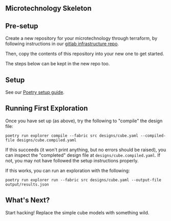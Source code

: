Microtechnology Skeleton
------------------------

Pre-setup
---------

Create a new repository for your microtechnology through terraform,
by following instructions in our [gitlab infrastructure repo](https://gitlab.com/generative/infra/gitlab-bootstrap).

Then, copy the contents of this repository into your new one to get started.

The steps below can be kept in the new repo too.

Setup
-----

See our
[Poetry setup guide](https://generative.gitlab.io/team/documentation/technical/languages/python/python-setup.html#poetry).

Running First Exploration
--------------------

Once you have set up (as above), try the following to "compile" the design file:
```shell
poetry run explorer compile --fabric src designs/cube.yaml --compiled-file designs/cube.compiled.yaml
```
If this succeeds (it won't print anything, but no errors should be raised),
you can inspect the "completed" design file at `designs/cube.compiled.yaml`.
If not, you may not have followed the setup instructions properly.

If this works, you can run an exploration with the following:
```shell
poetry run explorer run --fabric src designs/cube.yaml --output-file output/results.json
```

What's Next?
------------

Start hacking! Replace the simple cube models with something wild.
